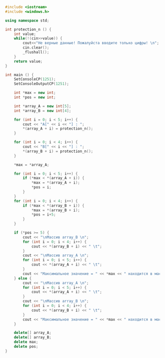 ﻿```c++
#include <iostream>
#include <windows.h>

using namespace std;

int protection_n () {
	int value;
	while(!(cin>>value)) {
		cout<<"Не верные данные! Пожалуйста вводите только цифры! \n";
		cin.clear();
		_flushall();
	}
	return value;
}

int main () {
	SetConsoleCP(1251);
	SetConsoleOutputCP(1251);

	int *max = new int;
	int *pos = new int;

	int *array_A = new int[5];
	int *array_B = new int[4];

	for (int i = 0; i < 5; i++) {
		cout << "A[" << i << "] : ";
		*(array_A + i) = protection_n();
	}

	for (int i = 0; i < 4; i++) {
		cout << "B[" << i << "] : ";
		*(array_B + i) = protection_n();
	}

	*max = *array_A;

	for (int i = 0; i < 5; i++) {
		if (*max < *(array_A + i)) {
			*max = *(array_A + i);
			*pos = i;
		}
	}
	for (int i = 0; i < 4; i++) {
		if (*max < *(array_B + i)) {
			*max = *(array_B + i);
			*pos = i+5;
		}
	}

	if (*pos >= 5) {
		cout << "\nМассив array_B \n";
		for (int i = 0; i < 4; i++) {
			cout << *(array_B + i) << " \t";
		}
		cout << "\nМассив array_A \n";
		for (int i = 0; i < 5; i++) {
			cout << *(array_A + i) << " \t";
		}
		cout << "Максимальное значение = " << *max << " находится в массиве B на " << *pos-5 << " позиции";
	} else {
		cout << "\nМассив array_A \n";
		for (int i = 0; i < 5; i++) {
			cout << *(array_A + i) << " \t";
		}
		cout << "\nМассив array_B \n";
		for (int i = 0; i < 4; i++) {
			cout << *(array_B + i) << " \t";
		}
		cout << "Максимальное значение = " << *max << " находится в массиве A на " << *pos << " позиции";
	}

	delete[] array_A;
	delete[] array_B;
	delete max;
	delete pos;
}

```
